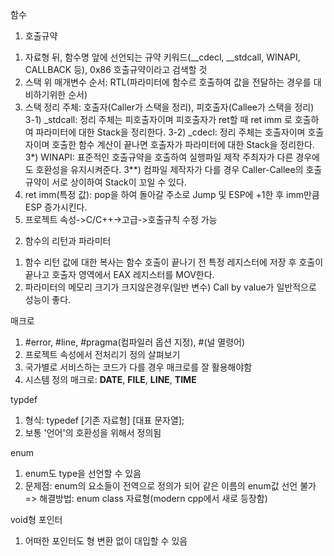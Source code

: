 함수
 1. 호출규약
  1) 자료형 뒤, 함수명 앞에 선언되는 규약 키워드(__cdecl, __stdcall, WINAPI, CALLBACK 등), 0x86 호출규약이라고 검색할 것
  2) 스택 위 매개변수 순서: RTL(파라미터에 함수르 호출하여 값을 전달하는 경우를 대비하기위한 순서)
  3) 스택 정리 주체: 호출자(Caller가 스택을 정리), 피호출자(Callee가 스택을 정리)
   3-1) _stdcall: 정리 주체는 피호출자이며 피호출자가 ret할 때 ret imm 로 호출하여 파라미터에 대한 Stack을 정리한다.
   3-2) _cdecl: 정리 주체는 호출자이며 호출자이며 호출한 함수 계산이 끝나면 호출자가 파라미터에 대한 Stack을 정리한다.
   3*) WINAPI: 표준적인 호출규약을 호출하여 실행파일 제작 주최자가 다른 경우에도 호환성을 유지시켜준다.
   3**) 컴파일 제작자가 다를 경우 Caller-Callee의 호출규약이 서로 상이하여 Stack이 꼬일 수 있다.
  4) ret imm(특정 값): pop을 하여 돌아갈 주소로 Jump 및 ESP에 +1한 후 imm만큼 ESP 증가시킨다.
  5) 프로젝트 속성->C/C++->고급->호출규칙 수정 가능
  
 2. 함수의 리턴과 파라미터
  1) 함수 리턴 값에 대한 복사는 함수 호출이 끝나기 전 특정 레지스터에 저장 후 호출이 끝나고 호출자 영역에서 EAX 레지스터를 MOV한다.
  2) 파라미터의 메모리 크기가 크지않은경우(일반 변수) Call by value가 일반적으로 성능이 좋다.
  
매크로
 1. #error, #line, #pragma(컴파일러 옵션 지정), #(널 멸령어)
 2. 프로젝트 속성에서 전처리기 정의 살펴보기
 3. 국가별로 서비스하는 코드가 다를 경우 매크로를 잘 활용해야함
 4. 시스템 정의 매크로: __DATE__, __FILE__, __LINE__, __TIME__
 
typdef
 1. 형식: typedef [기존 자료형] [대표 문자열];
 2. 보통 '언어'의 호환성을 위해서 정의됨

enum
 1. enum도 type을 선언할 수 있음
 2. 문제점: enum의 요소들이 전역으로 정의가 되어 같은 이름의 enum값 선언 불가 => 해결방법: enum class 자료형(modern cpp에서 새로 등장함)
 
void형 포인터
 1. 어떠한 포인터도 형 변환 없이 대입할 수 있음
